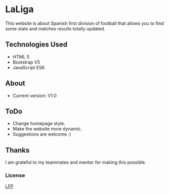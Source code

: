 # LaLiga

This website is about Spanish first division of football that allows you to find some stats and matches results totally updated.

## Technologies Used

- HTML 5
- Bootstrap V5
- JavaScript ES6

## About

- Current version: V1.0

## ToDo

- Change homepage style.
- Make the website more dynamic.
- Suggestions are welcome :)

## Thanks

I am grateful to my teammates and mentor for making this possible.

### License
[LFP](https://www.laliga.com/)
